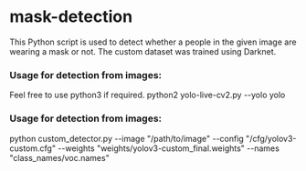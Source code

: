 # mask-detection
This Python script is used to detect whether a people in the given image are wearing a mask or not.
The custom dataset was trained using Darknet.

### Usage for detection from images:
Feel free to use python3 if required.
python2 yolo-live-cv2.py --yolo yolo

### Usage for detection from images:
python custom_detector.py --image "/path/to/image" --config "/cfg/yolov3-custom.cfg" --weights "weights/yolov3-custom_final.weights" --names "class_names/voc.names"

